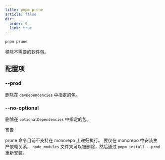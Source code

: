 ```yaml
---
title: pnpm prune
article: false
dir:
  order: 9
  link: true
---
```


```bash
pnpm prune
```

移除不需要的软件包。

## 配置项

### --prod

删除在 `devDependencies` 中指定的包。

### --no-optional

删除在 `optionalDependencies` 中指定的包。

警告

prune 命令目前不支持在 monorepo 上递归执行。 要仅在 monorepo 中安装生产依赖关系， `node_modules` 文件夹可以被删除，然后通过 `pnpm install --prod` 重新安装。